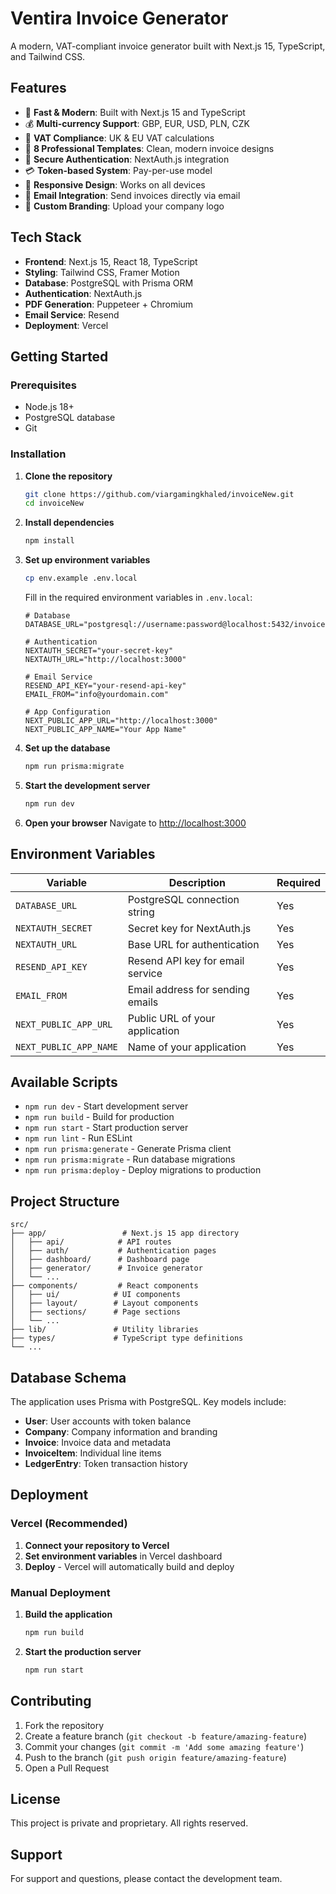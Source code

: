 # Ventira Invoice Generator

A modern, VAT-compliant invoice generator built with Next.js 15, TypeScript, and Tailwind CSS.

## Features

- 🚀 **Fast & Modern**: Built with Next.js 15 and TypeScript
- 💰 **Multi-currency Support**: GBP, EUR, USD, PLN, CZK
- 🧾 **VAT Compliance**: UK & EU VAT calculations
- 📄 **8 Professional Templates**: Clean, modern invoice designs
- 🔐 **Secure Authentication**: NextAuth.js integration
- 💳 **Token-based System**: Pay-per-use model
- 📱 **Responsive Design**: Works on all devices
- 📧 **Email Integration**: Send invoices directly via email
- 🎨 **Custom Branding**: Upload your company logo

## Tech Stack

- **Frontend**: Next.js 15, React 18, TypeScript
- **Styling**: Tailwind CSS, Framer Motion
- **Database**: PostgreSQL with Prisma ORM
- **Authentication**: NextAuth.js
- **PDF Generation**: Puppeteer + Chromium
- **Email Service**: Resend
- **Deployment**: Vercel

## Getting Started

### Prerequisites

- Node.js 18+ 
- PostgreSQL database
- Git

### Installation

1. **Clone the repository**
   ```bash
   git clone https://github.com/viargamingkhaled/invoiceNew.git
   cd invoiceNew
   ```

2. **Install dependencies**
   ```bash
   npm install
   ```

3. **Set up environment variables**
   ```bash
   cp env.example .env.local
   ```
   
   Fill in the required environment variables in `.env.local`:
   ```env
   # Database
   DATABASE_URL="postgresql://username:password@localhost:5432/invoicegen"
   
   # Authentication
   NEXTAUTH_SECRET="your-secret-key"
   NEXTAUTH_URL="http://localhost:3000"
   
   # Email Service
   RESEND_API_KEY="your-resend-api-key"
   EMAIL_FROM="info@yourdomain.com"
   
   # App Configuration
   NEXT_PUBLIC_APP_URL="http://localhost:3000"
   NEXT_PUBLIC_APP_NAME="Your App Name"
   ```

4. **Set up the database**
   ```bash
   npm run prisma:migrate
   ```

5. **Start the development server**
   ```bash
   npm run dev
   ```

6. **Open your browser**
   Navigate to [http://localhost:3000](http://localhost:3000)

## Environment Variables

| Variable | Description | Required |
|----------|-------------|----------|
| `DATABASE_URL` | PostgreSQL connection string | Yes |
| `NEXTAUTH_SECRET` | Secret key for NextAuth.js | Yes |
| `NEXTAUTH_URL` | Base URL for authentication | Yes |
| `RESEND_API_KEY` | Resend API key for email service | Yes |
| `EMAIL_FROM` | Email address for sending emails | Yes |
| `NEXT_PUBLIC_APP_URL` | Public URL of your application | Yes |
| `NEXT_PUBLIC_APP_NAME` | Name of your application | Yes |

## Available Scripts

- `npm run dev` - Start development server
- `npm run build` - Build for production
- `npm run start` - Start production server
- `npm run lint` - Run ESLint
- `npm run prisma:generate` - Generate Prisma client
- `npm run prisma:migrate` - Run database migrations
- `npm run prisma:deploy` - Deploy migrations to production

## Project Structure

```
src/
├── app/                 # Next.js 15 app directory
│   ├── api/            # API routes
│   ├── auth/           # Authentication pages
│   ├── dashboard/      # Dashboard page
│   ├── generator/      # Invoice generator
│   └── ...
├── components/         # React components
│   ├── ui/            # UI components
│   ├── layout/        # Layout components
│   ├── sections/      # Page sections
│   └── ...
├── lib/               # Utility libraries
├── types/             # TypeScript type definitions
└── ...
```

## Database Schema

The application uses Prisma with PostgreSQL. Key models include:

- **User**: User accounts with token balance
- **Company**: Company information and branding
- **Invoice**: Invoice data and metadata
- **InvoiceItem**: Individual line items
- **LedgerEntry**: Token transaction history

## Deployment

### Vercel (Recommended)

1. **Connect your repository to Vercel**
2. **Set environment variables** in Vercel dashboard
3. **Deploy** - Vercel will automatically build and deploy

### Manual Deployment

1. **Build the application**
   ```bash
   npm run build
   ```

2. **Start the production server**
   ```bash
   npm run start
   ```

## Contributing

1. Fork the repository
2. Create a feature branch (`git checkout -b feature/amazing-feature`)
3. Commit your changes (`git commit -m 'Add some amazing feature'`)
4. Push to the branch (`git push origin feature/amazing-feature`)
5. Open a Pull Request

## License

This project is private and proprietary. All rights reserved.

## Support

For support and questions, please contact the development team.